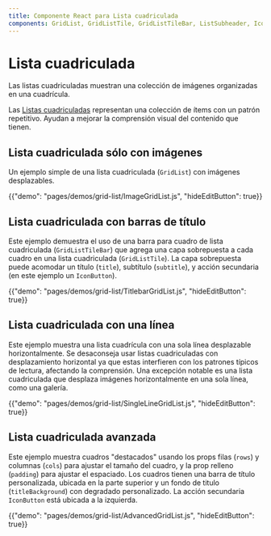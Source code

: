 ```yaml
---
title: Componente React para Lista cuadriculada
components: GridList, GridListTile, GridListTileBar, ListSubheader, IconButton
---
```

# Lista cuadriculada

<p class="description">Las listas cuadriculadas muestran una colección de imágenes organizadas en una cuadrícula.</p>

Las [Listas cuadriculadas](https://material.io/design/components/image-lists.html) representan una colección de ítems con un patrón repetitivo. Ayudan a mejorar la comprensión visual del contenido que tienen.

## Lista cuadriculada sólo con imágenes

Un ejemplo simple de una lista cuadriculada (`GridList`) con imágenes desplazables.

{{"demo": "pages/demos/grid-list/ImageGridList.js", "hideEditButton": true}}

## Lista cuadriculada con barras de título

Este ejemplo demuestra el uso de una barra para cuadro de lista cuadriculada (`GridListTileBar`) que agrega una capa sobrepuesta a cada cuadro en una lista cuadriculada (`GridListTile`). La capa sobrepuesta puede acomodar un título (`title`), subtítulo (`subtitle`), y acción secundaria (en este ejemplo un `IconButton`).

{{"demo": "pages/demos/grid-list/TitlebarGridList.js", "hideEditButton": true}}

## Lista cuadriculada con una línea

Este ejemplo muestra una lista cuadrícula con una sola línea desplazable horizontalmente. Se desaconseja usar listas cuadriculadas con desplazamiento horizontal ya que estas interfieren con los patrones típicos de lectura, afectando la comprensión. Una excepción notable es una lista cuadriculada que desplaza imágenes horizontalmente en una sola línea, como una galería.

{{"demo": "pages/demos/grid-list/SingleLineGridList.js", "hideEditButton": true}}

## Lista cuadriculada avanzada

Este ejemplo muestra cuadros "destacados" usando los props filas (`rows`) y columnas (`cols`) para ajustar el tamaño del cuadro, y la prop relleno (`padding`) para ajustar el espaciado. Los cuadros tienen una barra de título personalizada, ubicada en la parte superior y un fondo de titulo (`titleBackground`) con degradado personalizado. La acción secundaria `IconButton` está ubicada a la izquierda.

{{"demo": "pages/demos/grid-list/AdvancedGridList.js", "hideEditButton": true}}